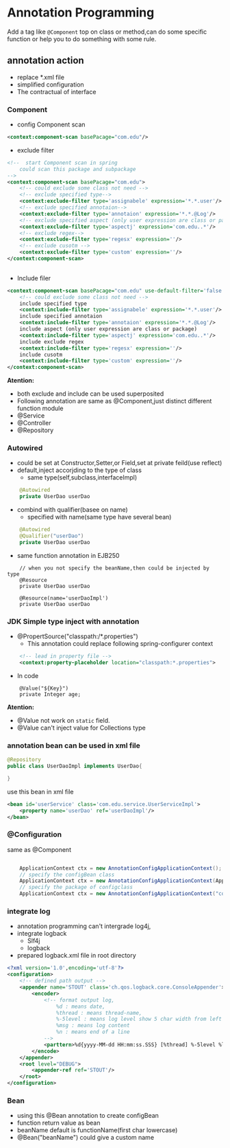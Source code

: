 # Annotation Programming
Add a tag like `@Component` top on class or method,can do some specific function 
or help you to do something with some rule.

## annotation  action 
+ replace *.xml file 
+ simplified configuration
+ The contractual of interface  

### Component

+ config Component scan
```xml
<context:component-scan basePacage="com.edu"/>
```
+ exclude filter
```xml
<!--  start Component scan in spring 
    could scan this package and subpackage
-->
<context:component-scan basePacage="com.edu">
    <!-- could exclude some class not need -->
    <!-- exclude specified type-->
    <context:exclude-filter type='assignabele' expression='*.*.user'/>
    <!-- exclude specified annotaion-->
    <context:exclude-filter type='annotaion' expression='*.*.@Log'/>
    <!-- exclude specified aspect (only user expression are class or package)-->
    <context:exclude-filter type='aspectj' expression='com.edu..*'/>
    <!-- exclude regex-->
    <context:exclude-filter type='regesx' expression=''/>
    <!-- exclude cusotm -->
    <context:exclude-filter type='custom' expression=''/>
</context:component-scan>
     
```
+ Include filer

```xml
<context:component-scan basePacage="com.edu" use-default-filter='false'>
    <!-- could exclude some class not need -->
    include specified type
    <context:include-filter type='assignabele' expression='*.*.user'/>
    include specified annotaion
    <context:include-filter type='annotaion' expression='*.*.@Log'/>
    include aspect (only user expression are class or package)
    <context:include-filter type='aspectj' expression='com.edu..*'/>
    include exclude regex
    <context:include-filter type='regesx' expression=''/>
    include cusotm
    <context:include-filter type='custom' expression=''/>
</context:component-scan>
```
**Atention:**  
+ both exclude and include can be used superposited
+ Following annotation are same as @Component,just distinct different function module
+ @Service
+ @Controller
+ @Repository

### Autowired 

+ could be set at Constructor,Setter,or Field,set at private feild(use reflect)
+ default,inject accorjding to the type of class
    - same type(self,subclass,interfaceImpl)
```java
    @Autowired
    private UserDao userDao
```
+ combind with qualifier(basee on name)
    - specified with name(same type have several bean)
```java 
    @Autowired
    @Qualifier("userDao")
    private UserDao userDao
```
+ same function annotation in EJB250
```
    // when you not specify the beanName,then could be injected by type
    @Resource
    private UserDao userDao

    @Resource(name='userDaoImpl')
    private UserDao userDao
```
### JDK Simple type inject with annotation

+ @PropertSource("classpath:/*.properties") 
    - This annotation could replace following spring-configurer context
```xml
    <!-- lead in property file -->
    <context:property-placeholder location="classpath:*.properties">
```
+ In code
```
    @Value("${Key}")
    private Integer age;
```
**Atention:** 
+ @Value not work on `static` field.
+ @Value can't inject value for Collections type

### annotation bean can be used in xml file
```java
@Repository
public class UserDaoImpl implements UserDao{

}
```
use this bean in xml file

```xml
<bean id='userService' class='com.edu.service.UserServiceImpl'>
    <property name='userDao' ref='userDaoImpl'/>
</bean>
```
### @Configuration

same as @Component
```java

    ApplicationContext ctx = new AnnotationConfigApplicationContext();
    // specify the configBean class
    ApplicationContext ctx = new AnnotationConfigApplicationContext(AppConfig.class);
    // specify the package of configclass
    ApplicationContext ctx = new AnnotationConfigApplicationContext("com.edu.config");
```


### integrate log
+ annotation programming can't intergrade log4j,
+ integrate logback
    - Slf4j
    - logback
+ prepared logback.xml file in root directory
```xml
<?xml version='1.0',encoding='utf-8'?>
<configuration>
    <!-- defined path output -->
    <appender name='STOUT' class='ch.qos.logback.core.ConsoleAppender'>
        <encoder>
            <!-- format output log, 
                %d : means date, 
                %thread : means thread-name, 
                %-5level : means log level show 5 char width from left
                %msg : means log content
                %n : means end of a line
            -->
            <parttern>%d{yyyy-MM-dd HH:mm:ss.SSS} [%thread] %-5level %logger{50} - %msg%n</parttern>
        </encode>
    </appender>
    <root level="DEBUG">
        <appender-ref ref='STOUT'/>
    </root>
</configuration>
```


### Bean

* using this @Bean annotation to create configBean
* function return value as bean
* beanName default is functionName(first char lowercase)
* @Bean("beanName") could give a custom name 












